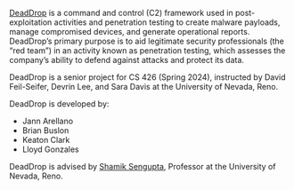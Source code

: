 [DeadDrop](https://unr-deaddrop.github.io/) is a command and control (C2) framework used in post-exploitation activities and penetration testing to create malware payloads, manage compromised devices, and generate operational reports. DeadDrop’s primary purpose is to aid legitimate security professionals (the “red team”) in an activity known as penetration testing, which assesses the company’s ability to defend against attacks and protect its data.

DeadDrop is a senior project for CS 426 (Spring 2024), instructed by David Feil-Seifer, Devrin Lee, and Sara Davis at the University of Nevada, Reno.

DeadDrop is developed by:
- Jann Arellano
- Brian Buslon
- Keaton Clark
- Lloyd Gonzales

DeadDrop is advised by [Shamik Sengupta](https://www.unr.edu/cse/people/shamik-sengupta), Professor at the University of Nevada, Reno.
